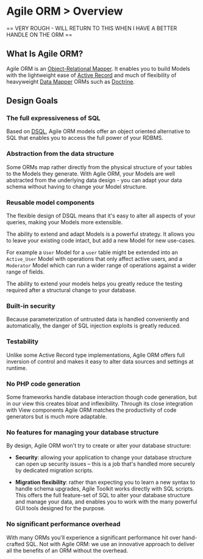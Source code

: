 # Agile ORM > Overview

== VERY ROUGH - WILL RETURN TO THIS WHEN I HAVE A BETTER HANDLE ON THE ORM ==

## What Is Agile ORM?

Agile ORM is an [Object-Relational Mapper](http://en.wikipedia.org/wiki/Object-relational_mapping). It enables you to build Models with the lightweight ease of [Active Record](http://en.wikipedia.org/wiki/Active_record) and much of flexibility of heavyweight [Data Mapper](http://en.wikipedia.org/wiki/Data_mapper_pattern) ORMs such as [Doctrine](http://docs.doctrine-project.org/projects/doctrine-orm/en/latest/).

## Design Goals

### The full expressiveness of SQL

Based on [DSQL](/docs/data/dsql/overview), Agile ORM models offer an object oriented alternative to SQL that enables you to access the full power of your RDBMS.

### Abstraction from the data structure

Some ORMs map rather directly from the physical structure of your tables to the Models they generate. With Agile ORM, your Models are well abstracted from the underlying data design - you can adapt your data schema without having to change your Model structure.

### Reusable model components

The flexible design of DSQL means that it's easy to alter all aspects of your queries, making your Models more extensible.

The ability to extend and adapt Models is a powerful strategy. It allows you to leave your existing code intact, but add a new Model for new use-cases. 

For example a `User` Model for a `user` table might be extended into an  `Active_User` Model with operations that only affect active users, and a `Moderator` Model which can run a wider range of operations against a wider range of fields.

The ability to extend your models helps you greatly reduce the testing required after a structural change to your database.

### Built-in security

Because parameterization of untrusted data is handled conveniently and automatically, the danger of SQL injection exploits is greatly reduced.

### Testability

Unlike some Active Record type implementations, Agile ORM offers full inversion of control and makes it easy to alter data sources and settings at runtime.

### No PHP code generation

Some frameworks handle database interaction though code generation, but in our view this creates bloat and inflexibility. Through its close integration with View components Agile ORM matches the productivity of code generators but is much more adaptable.

### No features for managing your database structure

By design, Agile ORM won't try to create or alter your database structure:

* **Security**: allowing your application to change your database structure can open up security issues &ndash; this is a job that's handled more securely by dedicated migration scripts.

* **Migration flexibility**: rather than expecting you to learn a new syntax to handle schema upgrades, Agile Toolkit works directly with SQL scripts. This offers the full feature-set of SQL to alter your database structure and manage your data, and enables you to work with the many powerful GUI tools designed for the purpose.


### No significant performance overhead

With many ORMs you'll experience a significant performance hit over hand-crafted SQL. Not with Agile ORM: we use an innovative approach to deliver all the benefits of an ORM without the overhead.